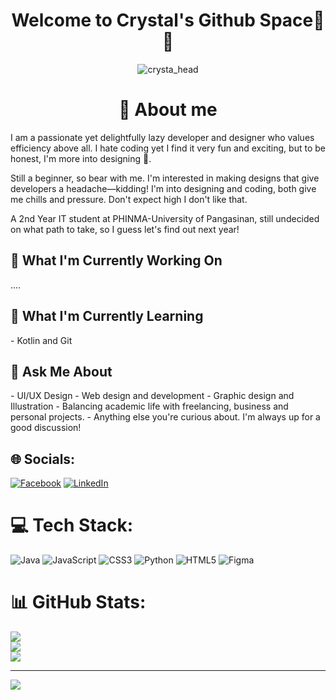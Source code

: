 <div align="center">
  <h1>Welcome to Crystal's Github Space👋🔮</h1>
  <img src="https://github.com/kristal-cy/kristal-cy/assets/148411458/4157a8c2-dc03-4042-98e4-53badecda04c" alt="crysta_head">
</div>

<div align="center">
  <h1>🌱 About me</h1>
</div>
<div>
  <p>
    I am a passionate yet delightfully lazy developer and designer who values efficiency above all. I hate coding yet I find it very fun and exciting, but to be honest, I'm more into designing 🤪. </p>
  <p>
    Still a beginner, so bear with me. I'm interested in making designs that give developers a headache—kidding! I'm into designing and coding, both give me chills and pressure. Don't expect high I don't like that. 
  </p>
  <p>
    A 2nd Year IT student at PHINMA-University of Pangasinan, still undecided on what path to take, so I guess let's find out next year!
  </p>
</div>

<div align="left">

<h2>🔭 What I'm Currently Working On</h2>
<p>....</p>
<h2>🐋 What I'm Currently Learning</h2>
<p>- Kotlin and Git </p>
<h2>💬 Ask Me About</h2>
<p>- UI/UX Design 
- Web design and development 
- Graphic design and Illustration
- Balancing academic life with freelancing, business and personal projects. 
- Anything else you're curious about. I'm always up for a good discussion!</p>
  
</div>


## 🌐 Socials:
[![Facebook](https://img.shields.io/badge/Facebook-%231877F2.svg?logo=Facebook&logoColor=white)](https://facebook.com/https://www.facebook.com/jadecrystal.sabadocerezo) [![LinkedIn](https://img.shields.io/badge/LinkedIn-%230077B5.svg?logo=linkedin&logoColor=white)](https://linkedin.com/in/https://www.linkedin.com/in/crystal-jade-cerezo-sabado/) 

# 💻 Tech Stack:
![Java](https://img.shields.io/badge/java-%23ED8B00.svg?style=for-the-badge&logo=openjdk&logoColor=white) ![JavaScript](https://img.shields.io/badge/javascript-%23323330.svg?style=for-the-badge&logo=javascript&logoColor=%23F7DF1E) ![CSS3](https://img.shields.io/badge/css3-%231572B6.svg?style=for-the-badge&logo=css3&logoColor=white) ![Python](https://img.shields.io/badge/python-3670A0?style=for-the-badge&logo=python&logoColor=ffdd54) ![HTML5](https://img.shields.io/badge/html5-%23E34F26.svg?style=for-the-badge&logo=html5&logoColor=white) ![Figma](https://img.shields.io/badge/figma-%23F24E1E.svg?style=for-the-badge&logo=figma&logoColor=white)
# 📊 GitHub Stats:
![](https://github-readme-stats.vercel.app/api?username=kristal-cy&theme=dark&hide_border=false&include_all_commits=false&count_private=false)<br/>
![](https://github-readme-streak-stats.herokuapp.com/?user=kristal-cy&theme=dark&hide_border=false)<br/>
![](https://github-readme-stats.vercel.app/api/top-langs/?username=kristal-cy&theme=dark&hide_border=false&include_all_commits=false&count_private=false&layout=compact)

---
[![](https://visitcount.itsvg.in/api?id=kristal-cy&icon=0&color=0)](https://visitcount.itsvg.in)

<!-- Proudly created with GPRM ( https://gprm.itsvg.in ) -->
